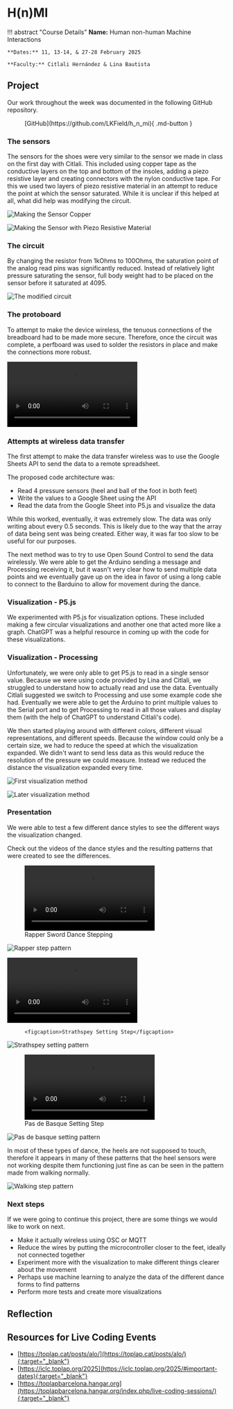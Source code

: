 # H(n)MI

!!! abstract "Course Details"
    **Name:** Human non-human Machine Interactions 

    **Dates:** 11, 13-14, & 27-28 February 2025

    **Faculty:** Citlali Hernández & Lina Bautista

## Project 

Our work throughout the week was documented in the following GitHub repository. 

<figure markdown="span">
    [GitHub](https://github.com/LKField/h_n_mi){ .md-button }
</figure>

### The sensors 

The sensors for the shoes were very similar to the sensor we made in class on the first day with Citlali. This included using copper tape as the conductive layers on the top and bottom of the insoles, adding a piezo resistive layer and creating connectors with the nylon conductive tape. For this we used two layers of piezo resistive material in an attempt to reduce the point at which the sensor saturated. While it is unclear if this helped at all, what did help was modifying the circuit. 

<div class="grid" markdown>

![Making the Sensor Copper](../images/term2/hnmi/IMG_5665.jpeg)

![Making the Sensor with Piezo Resistive Material](../images/term2/hnmi/IMG_5666.jpeg)
</div>

### The circuit 

<div class="grid" markdown>
By changing the resistor from 1kOhms to 100Ohms, the saturation point of the analog read pins was significantly reduced. Instead of relatively light pressure saturating the sensor, full body weight had to be placed on the sensor before it saturated at 4095. 

![The modified circuit](../images/term2/hnmi/circuit.jpg)
</div>

### The protoboard 

To attempt to make the device wireless, the tenuous connections of the breadboard had to be made more secure. Therefore, once the circuit was complete, a perfboard was used to solder the resistors in place and make the connections more robust. 

<video src="https://github.com/user-attachments/assets/19415136-4cf3-4487-9165-932647cd7539
" controls="controls"></video> 

### Attempts at wireless data transfer 

The first attempt to make the data transfer wireless was to use the Google Sheets API to send the data to a remote spreadsheet. 

The proposed code architecture was: 
- Read 4 pressure sensors (heel and ball of the foot in both feet)
- Write the values to a Google Sheet using the API 
- Read the data from the Google Sheet into P5.js and visualize the data 

While this worked, eventually, it was extremely slow. The data was only writing about every 0.5 seconds. This is likely due to the way that the array of data being sent was being created. Either way, it was far too slow to be useful for our purposes. 

<!-- The code can be found in the [publishData2Sheet](dance_visualization/publishData2Sheet) folder. To use this code, an *arduino_secrets.h* file would need to be created with your credentials in the following format:

``` c++
    #define SECRET_SSID "YOUR WIFI NAME"
    #define SECRET_PASS "YOUR WIFI PASSWORD"

    // Google Project ID
    #define SECRET_ID "YOUR GOOGLE SHEET API PROJECT ID"

    // Service Account's client email
    #define SECRET_EMAIL "YOUR SERVICE ACCOUNT EMAIL"

    // Service Account's private key
    #define SECRET_API "-----BEGIN PRIVATE KEY-----\nYOUR GOOGLE SHEET API KEY\n-----END PRIVATE KEY-----\n"

    // The ID of the spreadsheet where you'll publish the data
    #define SECRET_SHEET_ID "YOUR GOOGLE SHEET ID"
```
 -->

The next method was to try to use Open Sound Control to send the data wirelessly. We were able to get the Arduino sending a message and Processing receiving it, but it wasn't very clear how to send multiple data points and we eventually gave up on the idea in favor of using a long cable to connect to the Barduino to allow for movement during the dance. 

<!-- Follow these links to find the [Arduino code](dance_visualization/OscTest_Send) and [Processing code](dance_visualization/OscTest_Receive). An *arduino_secrets.h* file will need to be created with the following format: 

``` c++
    #define SECRET_SSID "YOUR WIFI NAME"
    #define SECRET_PASS "YOUR WIFI PASSWORD"

    #define SECRET_PORT 172,0,0,0 // Your destination port 
``` -->

### Visualization - P5.js 

We experimented with P5.js for visualization options. These included making a few circular visualizations and another one that acted more like a graph. ChatGPT was a helpful resource in coming up with the code for these visualizations. 

### Visualization - Processing 

Unfortunately, we were only able to get P5.js to read in a single sensor value. Because we were using code provided by Lina and Citlali, we struggled to understand how to actually read and use the data. Eventually Citlali suggested we switch to Processing and use some example code she had. Eventually we were able to get the Arduino to print multiple values to the Serial port and to get Processing to read in all those values and display them (with the help of ChatGPT to understand Citlali's code). 

We then started playing around with different colors, different visual representations, and different speeds. Because the window could only be a certain size, we had to reduce the speed at which the visualization expanded. We didn't want to send less data as this would reduce the resolution of the pressure we could measure. Instead we reduced the distance the visualization expanded every time. 

<div class="grid" markdown>

![First visualization method](../images/term2/hnmi/rapper_step.png)

![Later visualization method](../images/term2/hnmi/rapper_step_02.png)

</div>

### Presentation 

We were able to test a few different dance styles to see the different ways the visualization changed. 

Check out the videos of the dance styles and the resulting patterns that were created to see the differences. 

<div class="grid" markdown>
<figure>
    <video src="https://github.com/user-attachments/assets/2eb915d7-b064-41a5-aca3-dc51b12673f8" controls="controls"></video>  
    <figcaption>Rapper Sword Dance Stepping</figcaption>
</figure>

![Rapper step pattern](../images/term2/hnmi/rapper_step_02.png)


<video src="https://github.com/user-attachments/assets/80471063-3279-4ea5-b650-6276319ce9f3" controls="controls"></video> 

<figure>

    <figcaption>Strathspey Setting Step</figcaption>
</figure>

![Strathspey setting pattern](../images/term2/hnmi/strathspey_02.png)

<figure>
    <video src="https://github.com/user-attachments/assets/00b93ab0-8a7c-4f16-8a34-007334eaa2f3" controls="controls"></video> 
    <figcaption>Pas de Basque Setting Step</figcaption>
</figure>

![Pas de basque setting pattern](../images/term2/hnmi/pasdebasque.png)   

In most of these types of dance, the heels are not supposed to touch, therefore it appears in many of these patterns that the heel sensors were not working despite them functioning just fine as can be seen in the pattern made from walking normally.

![Walking step pattern](../images/term2/hnmi/walking.png)

</div>

### Next steps 

If we were going to continue this project, there are some things we would like to work on next. 

- Make it actually wireless using OSC or MQTT
- Reduce the wires by putting the microcontroller closer to the feet, ideally not connected together
- Experiment more with the visualization to make different things clearer about the movement 
- Perhaps use machine learning to analyze the data of the different dance forms to find patterns 
- Perform more tests and create more visualizations 

## Reflection 


## Resources for Live Coding Events 

- [https://toplap.cat/posts/alo/](https://toplap.cat/posts/alo/){:target="_blank"}
- [https://iclc.toplap.org/2025](https://iclc.toplap.org/2025/#important-dates){:target="_blank"}
- [https://toplapbarcelona.hangar.org](https://toplapbarcelona.hangar.org/index.php/live-coding-sessions/){:target="_blank"}
